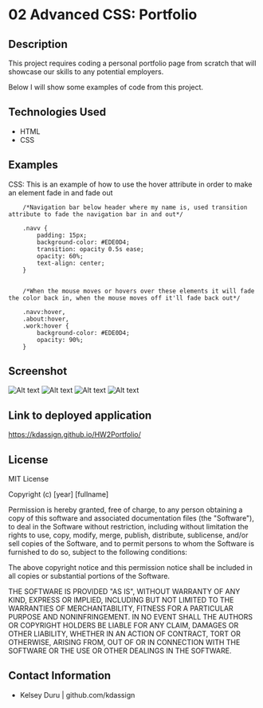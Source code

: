 # 02 Advanced CSS: Portfolio

## Description

This project requires coding a personal portfolio page from scratch that will showcase our skills to any potential employers.

Below I will show some examples of code from this project.

## Technologies Used
- HTML
- CSS

## Examples

CSS:
This is an example of how to use the hover attribute in order to make an element fade in and fade out

        /*Navigation bar below header where my name is, used transition attribute to fade the navigation bar in and out*/

        .navv {
            padding: 15px;
            background-color: #EDE0D4;
            transition: opacity 0.5s ease;
            opacity: 60%;
            text-align: center;
        }


        /*When the mouse moves or hovers over these elements it will fade the color back in, when the mouse moves off it'll fade back out*/

        .navv:hover,
        .about:hover,
        .work:hover {
            background-color: #EDE0D4;
            opacity: 90%;
        }
## Screenshot
![Alt text](https://i.imgur.com/pEHUFZU.png "Screenshot 1")
![Alt text](https://i.imgur.com/g1mPER2.png "Screenshot 2")
![Alt text](https://i.imgur.com/CUfawnV.png "Screenshot 3")
![Alt text](https://i.imgur.com/jqgyf00.png "Screenshot 4")

## Link to deployed application

https://kdassign.github.io/HW2Portfolio/

## License 
MIT License

Copyright (c) [year] [fullname]

Permission is hereby granted, free of charge, to any person obtaining a copy
of this software and associated documentation files (the "Software"), to deal
in the Software without restriction, including without limitation the rights
to use, copy, modify, merge, publish, distribute, sublicense, and/or sell
copies of the Software, and to permit persons to whom the Software is
furnished to do so, subject to the following conditions:

The above copyright notice and this permission notice shall be included in all
copies or substantial portions of the Software.

THE SOFTWARE IS PROVIDED "AS IS", WITHOUT WARRANTY OF ANY KIND, EXPRESS OR
IMPLIED, INCLUDING BUT NOT LIMITED TO THE WARRANTIES OF MERCHANTABILITY,
FITNESS FOR A PARTICULAR PURPOSE AND NONINFRINGEMENT. IN NO EVENT SHALL THE
AUTHORS OR COPYRIGHT HOLDERS BE LIABLE FOR ANY CLAIM, DAMAGES OR OTHER
LIABILITY, WHETHER IN AN ACTION OF CONTRACT, TORT OR OTHERWISE, ARISING FROM,
OUT OF OR IN CONNECTION WITH THE SOFTWARE OR THE USE OR OTHER DEALINGS IN THE
SOFTWARE.

## Contact Information
- Kelsey Duru | github.com/kdassign
